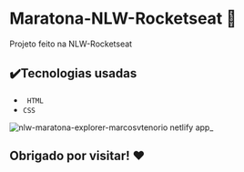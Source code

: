 # Maratona-NLW-Rocketseat 🚀
Projeto feito na NLW-Rocketseat


## ✔️Tecnologias usadas
- `` HTML``
- `` CSS ``

![nlw-maratona-explorer-marcosvtenorio netlify app_](https://user-images.githubusercontent.com/107797969/198107912-dce30b9c-85a8-4287-b9ff-3f3d3f7b4827.png)


## Obrigado por visitar! ❤️


